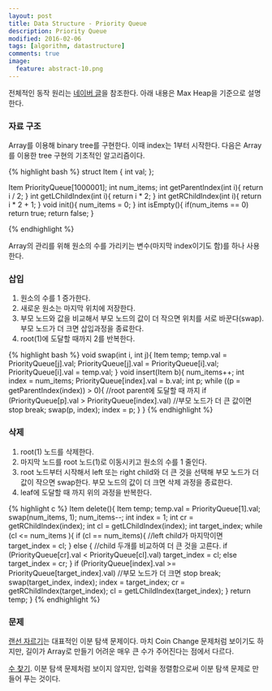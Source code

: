 ```yaml
---
layout: post
title: Data Structure - Priority Queue
description: Priority Queue 
modified: 2016-02-06
tags: [algorithm, datastructure]
comments: true
image:
  feature: abstract-10.png
---
```


전체적인 동작 원리는 [네이버 글](http://blog.naver.com/wpdls6012/220247604017)을 참조한다. 
아래 내용은 Max Heap을 기준으로 설명한다. 

### 자료 구조 

Array를 이용해 binary tree를 구현한다. 이때 index는 1부터 시작한다. 다음은 Array를 이용한 tree 구현의 기초적인 알고리즘이다. 

{% highlight bash %}
struct Item {
  int val;
};

Item PriorityQueue[1000001];
int num_items; 
int getParentIndex(int i){
  return i / 2;
}
int getLChildIndex(int i){
  return i * 2;
}
int getRChildIndex(int i){
  return i * 2 + 1;
}
void init(){
  num_items = 0;
}
int isEmpty(){
  if(num_items == 0)
    return true;
  return false;
}

{% endhighlight %}

Array의 관리를 위해 원소의 수를 가리키는 변수(마지막 index이기도 함)를 하나 사용한다. 

### 삽입 

1. 원소의 수를 1 증가한다. 
2. 새로운 원소는 마지막 위치에 저장한다.  
3. 부모 노드와 값을 비교해서 부모 노드의 값이 더 작으면 위치를 서로 바꾼다(swap). 부모 노드가 더 크면 삽입과정을 종료한다. 
4. root(1)에 도달할 때까지 2를 반복한다. 

{% highlight bash %}
void swap(int i, int j){
  Item temp;
  temp.val = PriorityQueue[j].val;
  PriorityQueue[j].val = PriorityQueue[i].val;
  PriorityQueue[i].val = temp.val;
}
void insert(Item b){
  num_items++;
  int index = num_items;
  PriorityQueue[index].val = b.val;
  int p;
  while ((p = getParentIndex(index)) > 0){ //root parent에 도달할 때 까지 
    if (PriorityQueue[p].val > PriorityQueue[index].val) //부모 노드가 더 큰 값이면 stop
      break;
    swap(p, index);
    index = p;
  }
}
{% endhighlight %}

### 삭제

1. root(1) 노드를 삭제한다. 
2. 마지막 노드를 root 노드(1)로 이동시키고 원소의 수를 1 줄인다. 
3. root 노드부터 시작해서 left 또는 right child와 더 큰 것을 선택해 부모 노드가 더 값이 작으면 swap한다. 부모 노드의 값이 더 크면 삭제 과정을 종료한다. 
4. leaf에 도달할 때 까지 위의 과정을 반복한다. 

{% highlight c %}
Item delete(){
  Item temp;
  temp.val = PriorityQueue[1].val;
  swap(num_items, 1);
  num_items--;
  int index = 1;
  int cr = getRChildIndex(index);
  int cl = getLChildIndex(index);
  int target_index;
  while (cl <= num_items ){
    if (cl == num_items){ //left child가 마지막이면
      target_index = cl;
    }
    else {  //child 두개를 비교하여 더 큰 것을 고른다. 
      if (PriorityQueue[cr].val < PriorityQueue[cl].val) 
        target_index = cl;
      else
        target_index = cr;
    }
    if (PriorityQueue[index].val >= PriorityQueue[target_index].val) //부모 노드가 더 크면 stop
      break;
    swap(target_index, index);
    index = target_index;
    cr = getRChildIndex(target_index);
    cl = getLChildIndex(target_index);
  }
  return temp;
}
{% endhighlight %} 


### 문제

[랜선 자르기](https://www.acmicpc.net/problem/1654)는 대표적인 이분 탐색 문제이다. 마치 Coin Change 문제처럼 보이기도 하지만, 길이가 Array로 만들기 어려운 매우 큰 수가 주어진다는 점에서 다르다. 

[수 찾기](https://www.acmicpc.net/problem/1920). 이분 탐색 문제처럼 보이지 않지만, 입력을 정렬함으로써 이분 탐색 문제로 만들어 푸는 것이다. 

